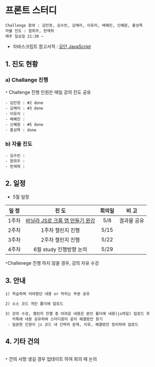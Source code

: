 # 프론트 스터디

```
Challenge 참여 : 김민정, 김수빈, 김채리, 이유리, 배혜진, 신혜원, 홍성목
자율 진도 : 함희주, 한재혁
매주 일요일 21:30 ~ 
```

- 자바스크립트 참고서적 : [모던 JavaScript](https://ko.javascript.info/)



## 1. 진도 현황

### a) Challange 진행

`*` Challenge 진행 인원은 매일 강의 진도 공유

```
- 김민정 : #2 done
- 김채리 : #3 done
- 이유리 :
- 배혜진 :
- 신혜원 : #5 done
- 홍성목 : done
```



### b) 자율 진도

```
- 김수빈 :
- 함희주 :
- 한재혁 :
```



## 2. 일정

- 5월 일정

| 일 정 |                            진 도                             | 회의일 |    비 고    |
| :---: | :----------------------------------------------------------: | :----: | :---------: |
| 1주차 | [바닐라 JS로 크롬 앱 만들기 완강](https://nomadcoders.co/javascript-for-beginners/lobby) |  5/8   | 결과물 공유 |
| 2주차 |                      1주차 챌린지 진행                       |  5/15  |             |
| 3주차 |                      2주차 챌린지 진행                       |  5/22  |             |
| 4주차 |                   6월 study 진행방향 논의                    |  5/29  |             |

`*`Challenege 진행 하지 않을 경우, 강의 자유 수강



## 3. 안내

```
1) 학습하며 어려웠던 내용 or 막히는 부분 공유

2) 소스 코드 개인 폴더에 업로드

3) 강의 수강, 챌린지 진행 중 어려운 내용은 본인 폴더에 내용(js파일) 업로드 후 
   카톡에 내용 공유하여 스터디원이 같이 해결방안 찾기
 - 질문한 인원이 js 코드 내 간략히 문제, 이유, 해결방안 정리하여 업로드
```

###  

## 4. 기타 건의

```

```

`*` 건의 사항 생길 경우 업데이트 하여 회의 때 논의
